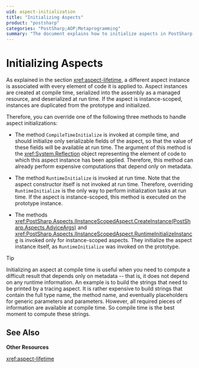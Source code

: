 ```yaml
---
uid: aspect-initialization
title: "Initializing Aspects"
product: "postsharp"
categories: "PostSharp;AOP;Metaprogramming"
summary: "The document explains how to initialize aspects in PostSharp, detailing three methods: `CompileTimeInitialize`, `RuntimeInitialize`, and instance-scoped aspects methods. It also suggests when to use compile-time initialization."
---
```

# Initializing Aspects

As explained in the section <xref:aspect-lifetime>, a different aspect instance is associated with every element of code it is applied to. Aspect instances are created at compile time, serialized into the assembly as a managed resource, and deserialized at run time. If the aspect is instance-scoped, instances are duplicated from the prototype and initialized. 

Therefore, you can override one of the following three methods to handle aspect initializations:

* The method `CompileTimeInitialize` is invoked at compile time, and should initialize only serializable fields of the aspect, so that the value of these fields will be available at run time. The argument of this method is the <xref:System.Reflection> object representing the element of code to which this aspect instance has been applied. Therefore, this method can already perform expensive computations that depend only on metadata. 

* The method `RuntimeInitialize` is invoked at run time. Note that the aspect constructor itself is not invoked at run time. Therefore, overriding `RuntimeInitialize` is the only way to perform initialization tasks at run time. If the aspect is instance-scoped, this method is executed on the prototype instance. 

* The methods <xref:PostSharp.Aspects.IInstanceScopedAspect.CreateInstance(PostSharp.Aspects.AdviceArgs)> and <xref:PostSharp.Aspects.IInstanceScopedAspect.RuntimeInitializeInstance> is invoked only for instance-scoped aspects. They initialize the aspect instance itself, as `RuntimeInitialize` was invoked on the prototype. 

> [!TIP]
> Initializing an aspect at compile time is useful when you need to compute a difficult result that depends only on metadata -- that is, it does not depend on any runtime information. An example is to build the strings that need to be printed by a tracing aspect. It is rather expensive to build strings that contain the full type name, the method name, and eventually placeholders for generic parameters and parameters. However, all required pieces of information are available at compile time. So compile time is the best moment to compute these strings.

## See Also

**Other Resources**

<xref:aspect-lifetime>
<br>
